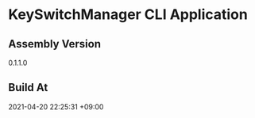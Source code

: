 KeySwitchManager CLI Application
==============================

## Assembly Version

0.1.1.0

## Build At

2021-04-20 22:25:31 +09:00

